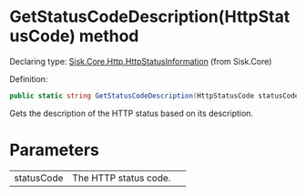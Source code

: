 <!--

Copyrights 2023 Sisk Framework - CypherPotato
Published under MIT license

!!! DO NOT EDIT THIS FILE !!!
This file was generated by a tool in the Sisk package. To edit the information in this documentation,
edit the XML documentation present in the Sisk source code.

-->


# GetStatusCodeDescription(HttpStatusCode) method

Declaring type: [Sisk.Core.Http.HttpStatusInformation](/spec/Sisk.Core.Http.HttpStatusInformation.md) (from Sisk.Core)


Definition:

```cs
public static string GetStatusCodeDescription(HttpStatusCode statusCode)
```

Gets the description of the HTTP status based on its description.


# Parameters

<table>
    <tbody>
<tr>
    <td width="33%">statusCode</td>
    <td>The HTTP status code.</td>
</tr>
    </tbody>
</table>
